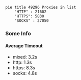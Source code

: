 
```mermaid
pie title 49296 Proxies in list
    "HTTP" : 21602
    "HTTPS": 5830
    "SOCKS" : 27050
```

### Some Info
#### Average Timeout

- mixed: 3.2s
- http: 1.3s
- https: 8.3s
- socks: 4.8s